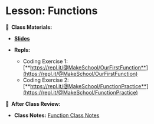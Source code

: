 <!-- .slide: data-background="./Images/header.svg" data-background-repeat="none" data-background-size="40% 40%" data-background-position="center 10%" class="header" -->

# Lesson: Functions

<!-- Put a link to the slides so that students can find them -->

**📝 &nbsp;Class Materials:**

<!-- Put a link to the slides -->

- [**Slides**](https://docs.google.com/presentation/d/1BCMG-dDALehtEK4H_6oiVh0hHBuLNbqY7H5_bGWWPqo/edit#slide=id.g8d37d1feec_0_0)

- **Repls:**

  - Coding Exercise 1: [**https://repl.it/@MakeSchool/OurFirstFunction**](https://repl.it/@MakeSchool/OurFirstFunction)
  - Coding Exercise 2: [**https://repl.it/@MakeSchool/FunctionPractice**](https://repl.it/@MakeSchool/FunctionPractice)

**📖 &nbsp;After Class Review:**

- **Class Notes:** [Function Class Notes](https://docs.google.com/document/d/1cil0F5FtuPBJbXqvNqUhr34pbd5ovgmVsoOQAh8GUFs/)

<!-- > -->
